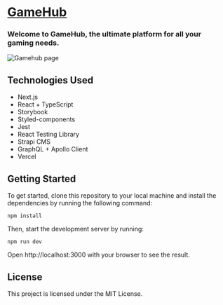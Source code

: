 # [GameHub](https://gamehub.leovdn.dev)

### Welcome to GameHub, the ultimate platform for all your gaming needs.

![Gamehub page](https://api.pikwy.com/web/66983faa1b267713ee563066.png)

## Technologies Used

- Next.js
- React + TypeScript
- Storybook
- Styled-components
- Jest
- React Testing Library
- Strapi CMS
- GraphQL + Apollo Client
- Vercel

## Getting Started

To get started, clone this repository to your local machine and install the dependencies by running the following command:

```
npm install
```

Then, start the development server by running:

```
npm run dev
```

Open http://localhost:3000 with your browser to see the result.

## License

This project is licensed under the MIT License.
